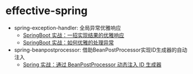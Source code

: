 # effective-spring

- spring-exception-handler: 全局异常优雅响应
    - [SpringBoot 实战：一招实现结果的优雅响应](https://www.howardliu.cn/springboot-action-gracefully-response/)
    - [SpringBoot 实战：如何优雅的处理异常](https://www.howardliu.cn/springboot-action-gracefully-response-exception/)
- spring-beanpostprocessor: 借助BeanPostProcessor实现ID生成器的自动注入
    - [Spring 实战：通过 BeanPostProcessor 动态注入 ID 生成器](https://www.howardliu.cn/spring-beanpostprocessor/)

